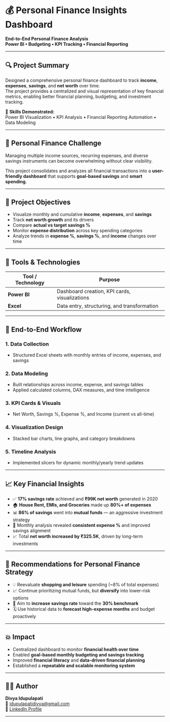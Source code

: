# 💰 Personal Finance Insights Dashboard

**End-to-End Personal Finance Analysis**  
**Power BI • Budgeting • KPI Tracking • Financial Reporting**

---

## 🔍 Project Summary

Designed a comprehensive personal finance dashboard to track **income**, **expenses**, **savings**, and **net worth** over time.  
The project provides a centralized and visual representation of key financial metrics, enabling better financial planning, budgeting, and investment tracking.

🎯 **Skills Demonstrated:**  
Power BI Visualization • KPI Analysis • Financial Reporting Automation • Data Modeling

---

## 💼 Personal Finance Challenge

Managing multiple income sources, recurring expenses, and diverse savings instruments can become overwhelming without clear visibility.

This project consolidates and analyzes all financial transactions into a **user-friendly dashboard** that supports **goal-based savings** and **smart spending**.

---

## 🎯 Project Objectives

- Visualize monthly and cumulative **income**, **expenses**, and **savings**
- Track **net worth growth** and its drivers
- Compare **actual vs target savings %**
- Monitor **expense distribution** across key spending categories
- Analyze trends in **expense %**, **savings %**, and **income** changes over time

---

## 🧰 Tools & Technologies

| Tool / Technology | Purpose                                              |
|-------------------|------------------------------------------------------|
| **Power BI**      | Dashboard creation, KPI cards, visualizations        |
| **Excel**         | Data entry, structuring, and transformation          |

---

## 🔄 End-to-End Workflow

### 1. **Data Collection**
- Structured Excel sheets with monthly entries of income, expenses, and savings

### 2. **Data Modeling**
- Built relationships across income, expense, and savings tables
- Applied calculated columns, DAX measures, and time intelligence

### 3. **KPI Cards & Visuals**
- Net Worth, Savings %, Expense %, and Income (current vs all-time)

### 4. **Visualization Design**
- Stacked bar charts, line graphs, and category breakdowns

### 5. **Timeline Analysis**
- Implemented slicers for dynamic monthly/yearly trend updates

---

## 📈 Key Financial Insights

- ✅ **17% savings rate** achieved and **₹99K net worth** generated in 2020  
- 🏠 **House Rent, EMIs, and Groceries** made up **80%+ of expenses**  
- 📊 **86% of savings** went into **mutual funds** — an aggressive investment strategy  
- 📅 Monthly analysis revealed **consistent expense %** and improved savings alignment  
- 📈 Total **net worth increased by ₹325.5K**, driven by long-term investments

---

## 📌 Recommendations for Personal Finance Strategy

- 💡 Reevaluate **shopping and leisure** spending (~8% of total expenses)
- 📈 Continue prioritizing mutual funds, but **diversify** into lower-risk options
- 🎯 Aim to **increase savings rate** toward the **30% benchmark**
- 🗓️ Use historical data to **forecast high-expense months** and budget proactively

---

## 💥 Impact

- Centralized dashboard to monitor **financial health over time**
- Enabled **goal-based monthly budgeting and savings tracking**
- Improved **financial literacy** and **data-driven financial planning**
- Established a **repeatable and scalable monitoring system**

---

## 👩‍💻 Author

**Divya Idupulapati**  
📧 [idupulapatidivya@gmail.com](mailto:idupulapatidivya@gmail.com)  
🔗 [LinkedIn Profile](https://www.linkedin.com/in/divyaidupulapati/)

---


